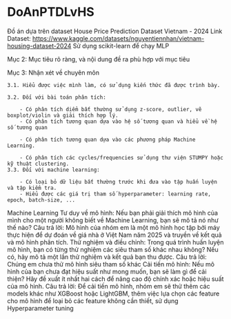 # DoAnPTDLvHS
Đồ án dựa trên dataset House Price Prediction Dataset Vietnam - 2024
Link Dataset: https://www.kaggle.com/datasets/nguyentiennhan/vietnam-housing-dataset-2024
Sử dụng scikit-learn để chạy MLP

Mục 2: Mục tiêu rõ ràng, và nội dung đề ra phù hợp với mục tiêu 

Mục 3: Nhận xét về chuyên môn 

    3.1. Hiểu được việc mình làm, có sử dụng kiến thức đã được trình bày. 

    3.2. Đối với bài toán phân tích: 

        - Có phân tích diểm bất thường sử dụng z-score, outlier, vẽ boxplot/violin và giải thích hợp lý.
        - Có phân tích tương quan dựa vào hệ số tương quan và hiểu về hệ số tương quan 

        - Có phân tích tương quan dựa vào các phương pháp Machine Learning. 

        - Có phân tích các cycles/frequencies sử dụng thư viện STUMPY hoặc kỹ thuật clustering.
    3.3. Đối với machine learning: 

        - Có loại bỏ dữ liệu bất thường trước khi đưa vào tập huấn luyện và tập kiểm tra.
        - Hiểu được các giá trị tham số hyperparameter: learning rate, epoch, batch-size, ... 

Machine Learning 
Tư duy về mô hình: Nếu bạn phải giải thích mô hình của mình cho một người 
không biết về Machine Learning, bạn sẽ mô tả nó như thế nào?
Câu trả lời: Mô hình của nhóm em là một mô hình học tập bởi máy thực hiện để dự đoán về giá nhà ở Việt Nam năm 2025 và truyền về kết quả và mô hình phân tích.
Thử nghiệm và điều chỉnh: Trong quá trình huấn luyện mô hình, bạn có từng thử 
nghiệm các siêu tham số khác nhau không? Nếu có, hãy mô tả một lần thử nghiệm 
và kết quả bạn thu được. 
Câu trả lời: Chúng em chưa thử mô hình siêu tham số khác
Cải tiến mô hình: Nếu mô hình của bạn chưa đạt hiệu suất như mong muốn, bạn 
sẽ làm gì để cải thiện? Hãy đề xuất ít nhất hai cách để nâng cao độ chính xác hoặc 
hiệu suất của mô hình. 
Câu trả lời: Để cải tiến mô hình, nhóm em sẽ thử thêm các models khác như XGBoost hoặc LightGBM, thêm việc lựa chọn các feature cho mô hình để loại bỏ các feature không cần thiết, sử dụng Hyperparameter tuning